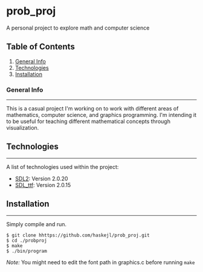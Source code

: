 # prob_proj
A personal project to explore math and computer science
## Table of Contents
1. [General Info](#general-info)
2. [Technologies](#technologies)
3. [Installation](#installation)
### General Info
***
This is a casual project I'm working on to work with different areas of mathematics, computer science, and graphics programming.
I'm intending it to be useful for teaching different mathematical concepts through visualization.
## Technologies
***
A list of technologies used within the project:
* [SDL2](https://www.libsdl.org/index.php): Version 2.0.20
* [SDL_ttf](https://github.com/libsdl-org/SDL_ttf): Version 2.0.15
## Installation
***
Simply compile and run.
```
$ git clone hhttps://github.com/haskejl/prob_proj.git
$ cd ./probproj
$ make
$ ./bin/program
```
_Note:_ You might need to edit the font path in graphics.c before running ```make```
